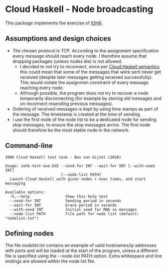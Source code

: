 # Cloud Haskell - Node broadcasting
This package implements the exercise of [IOHK](https://iohk.io/careers/tests/haskell-developer-test).

## Assumptions and design choices
- The chosen protocol is TCP. According to the assignment specification every message should reach every node. I therefore assume that dropping packages (unless nodes die) is not allowed.
    + I decided to not try to reconnect, since per [Cloud Haskell semantics](https://haskell-distributed.github.io/static/semantics.pdf) this could mean that some of the messages that were sent never get received (despite later messages getting received successfully). This would violate the assignmen constraint of every message reaching every node. 
    + Although possible, the program does not try to recover a node temporarily disconnecting (for example by storing old messages and on reconnect resending previous messages). 
- Ordering of received messages is kept by using time stamps as part of the message. The timestamp is created at the time of sending. 
- I use the first node of the node list to be a dedicated node for sending stop messages, to ensure the stop messages arrive. The first node should therefore be the most stable node in the network.

## Command-line

```
IOHK Cloud Haskell test task - Bas van Gijzel (2018)

Usage: iohk-test-exe.EXE --send-for INT --wait-for INT [--with-seed INT]
                         [--node-list PATH]
  Launch Cloud Haskell with given nodes + exec times, and start messaging

Available options:
  -h,--help                Show this help text
  --send-for INT           Sending period in seconds
  --wait-for INT           Grace period in seconds
  --with-seed INT          Initial seed for RNG in messages
  --node-list PATH         File path for node list (default: "nodelist.txt")
```

## Defining nodes
The file *nodelist.txt* contains an example of valid hostnames/ip addresses with ports and will be loaded at the start of the program, unless a different file is specified using the --node-list PATH option. 
Extra whitespace and line endings are allowed within the node list file. 